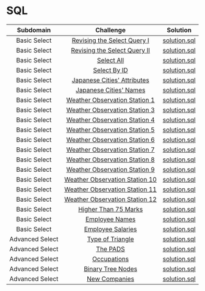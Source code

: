 # SQL

| Subdomain |  Challenge |   Solution  |
| :-----: | :-: | :-----: | 
| Basic Select | [Revising the Select Query I](https://www.hackerrank.com/challenges/revising-the-select-query/)|  [solution.sql](https://github.com/ns8468/HackerRank/blob/main/SQL/Basic%20Select/Revising%20the%20Select%20Query%20I/solution.sql)|
| Basic Select | [Revising the Select Query II](https://www.hackerrank.com/challenges/revising-the-select-query-2/)|  [solution.sql](https://github.com/ns8468/HackerRank/blob/main/SQL/Basic%20Select/Revising%20the%20Select%20Query%20II/solution.sql)|
| Basic Select | [Select All](https://www.hackerrank.com/challenges/select-all-sql/)|  [solution.sql](https://github.com/ns8468/HackerRank/blob/main/SQL/Basic%20Select/Select%20All/solution.sql)|
| Basic Select | [Select By ID](https://www.hackerrank.com/challenges/select-by-id/)|  [solution.sql](https://github.com/ns8468/HackerRank/blob/main/SQL/Basic%20Select/Select%20By%20ID/solution.sql)|
| Basic Select | [Japanese Cities' Attributes](https://www.hackerrank.com/challenges/japanese-cities-attributes/)|  [solution.sql](https://github.com/ns8468/HackerRank/blob/main/SQL/Basic%20Select/Japanese%20Cities'%20Attributes/solution.sql)|
| Basic Select | [Japanese Cities' Names](https://www.hackerrank.com/challenges/japanese-cities-name/)|  [solution.sql](https://github.com/ns8468/HackerRank/blob/main/SQL/Basic%20Select/Japanese%20Cities'%20Names/solution.sql)|
| Basic Select | [Weather Observation Station 1](https://www.hackerrank.com/challenges/weather-observation-station-1/)|  [solution.sql](https://github.com/ns8468/HackerRank/blob/main/SQL/Basic%20Select/Weather%20Observation%20Station%201/solution.sql)|
| Basic Select | [Weather Observation Station 3](https://www.hackerrank.com/challenges/weather-observation-station-3/)|  [solution.sql](https://github.com/ns8468/HackerRank/blob/main/SQL/Basic%20Select/Weather%20Observation%20Station%203/solution.sql)|
| Basic Select | [Weather Observation Station 4](https://www.hackerrank.com/challenges/weather-observation-station-4/)|  [solution.sql](https://github.com/ns8468/HackerRank/blob/main/SQL/Basic%20Select/Weather%20Observation%20Station%204/solution.sql)|
| Basic Select | [Weather Observation Station 5](https://www.hackerrank.com/challenges/weather-observation-station-5/)|  [solution.sql](https://github.com/ns8468/HackerRank/blob/main/SQL/Basic%20Select/Weather%20Observation%20Station%205/solution.sql)|
| Basic Select | [Weather Observation Station 6](https://www.hackerrank.com/challenges/weather-observation-station-6/)|  [solution.sql](https://github.com/ns8468/HackerRank/blob/main/SQL/Basic%20Select/Weather%20Observation%20Station%206/solution.sql)|
| Basic Select | [Weather Observation Station 7](https://www.hackerrank.com/challenges/weather-observation-station-7/)|  [solution.sql](https://github.com/ns8468/HackerRank/blob/main/SQL/Basic%20Select/Weather%20Observation%20Station%207/solution.sql)|
| Basic Select | [Weather Observation Station 8](https://www.hackerrank.com/challenges/weather-observation-station-8/)|  [solution.sql](https://github.com/ns8468/HackerRank/blob/main/SQL/Basic%20Select/Weather%20Observation%20Station%208/solution.sql)|
| Basic Select | [Weather Observation Station 9](https://www.hackerrank.com/challenges/weather-observation-station-9/)|  [solution.sql](https://github.com/ns8468/HackerRank/blob/main/SQL/Basic%20Select/Weather%20Observation%20Station%209/solution.sql)|
| Basic Select | [Weather Observation Station 10](https://www.hackerrank.com/challenges/weather-observation-station-10/)|  [solution.sql](https://github.com/ns8468/HackerRank/blob/main/SQL/Basic%20Select/Weather%20Observation%20Station%2010/solution.sql)|
| Basic Select | [Weather Observation Station 11](https://www.hackerrank.com/challenges/weather-observation-station-11/)|  [solution.sql](https://github.com/ns8468/HackerRank/blob/main/SQL/Basic%20Select/Weather%20Observation%20Station%2011/solution.sql)|
| Basic Select | [Weather Observation Station 12](https://www.hackerrank.com/challenges/weather-observation-station-12/)|  [solution.sql](https://github.com/ns8468/HackerRank/blob/main/SQL/Basic%20Select/Weather%20Observation%20Station%2012/solution.sql)|
| Basic Select | [Higher Than 75 Marks](https://www.hackerrank.com/challenges/more-than-75-marks/)|  [solution.sql](https://github.com/ns8468/HackerRank/blob/main/SQL/Basic%20Select/Higher%20Than%2075%20Marks/solution.sql)|
| Basic Select | [Employee Names](https://www.hackerrank.com/challenges/name-of-employees/)|  [solution.sql](https://github.com/ns8468/HackerRank/blob/main/SQL/Basic%20Select/Employee%20Names/solution.sql)|
| Basic Select | [Employee Salaries](https://www.hackerrank.com/challenges/salary-of-employees/)|  [solution.sql](https://github.com/ns8468/HackerRank/blob/main/SQL/Basic%20Select/Employee%20Salaries/solution.sql)|
| Advanced Select | [Type of Triangle](https://www.hackerrank.com/challenges/what-type-of-triangle/)|  [solution.sql](https://github.com/ns8468/HackerRank/blob/main/SQL/Advanced%20Select/Type%20of%20Triangle/solution.sql)|
| Advanced Select | [The PADS](https://www.hackerrank.com/challenges/the-pads/)|  [solution.sql](https://github.com/ns8468/HackerRank/blob/main/SQL/Advanced%20Select/The%20PADS/solution.sql)|
| Advanced Select | [Occupations](https://www.hackerrank.com/challenges/occupations/)|  [solution.sql](https://github.com/ns8468/HackerRank/blob/main/SQL/Advanced%20Select/Occupations/solution.sql)|
| Advanced Select | [Binary Tree Nodes](https://www.hackerrank.com/challenges/binary-search-tree-1/)|  [solution.sql](https://github.com/ns8468/HackerRank/tree/main/SQL/Advanced%20Select/Binary%20Tree%20Nodes)|
| Advanced Select | [New Companies](https://www.hackerrank.com/challenges/the-company/)|  [solution.sql](https://github.com/ns8468/HackerRank/tree/main/SQL/Advanced%20Select/New%20Companies)|



